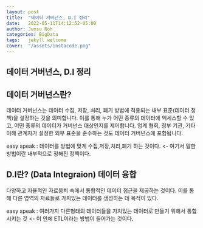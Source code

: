 ```yaml
---
layout: post
title:  "데이터 거버넌스, D.I 정리"
date:   2022-05-11T14:12:52-05:00
author: Junsu Noh
categories: BigData
tags:	jekyll welcome
cover:  "/assets/instacode.png" 
---
```


## 데이터 거버넌스, D.I 정리


## 데이터 거버넌스란? 

데이터 거버넌스는 데이터 수집, 저장, 처리, 폐기 방법에 적용되는 내부 표준(데이터 정책)을 설정하는 것을 의미합니다. 
이를 통해 누가 어떤 종류의 데이터에 액세스할 수 있고, 어떤 종류의 데이터가 거버넌스 대상인지를 제어합니다.
업계 협회, 정부 기관, 기타 이해 관계자가 설정한 외부 표준을 준수하는 것도 데이터 거버넌스에 포함됩니다. 

easy speak : 데이터를 방법에 맞게 수집,저장,처리,폐기 하는 것이다. <- 여기서 말한 방법이란 내부적으로 정해진 정책이다.

## D.I란? (Data Integraion) 데이터 융합
다양하고 자율적인 자료뭉치 속에서 통합적인 데이터 접근을 제공하는 것이다.
이를 통해 다른 영역의 자료들로 가치있는 데이터를 생성하는 데 목적이 있다.

easy speak : 여러가지 다른형태의 데이터들을 가치있는 데이터로 만들기 위해서 통합시키는 것 <- 이 안에 ETL이라는 방법이 들어가는 것이다.








